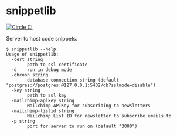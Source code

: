 # snippetlib

[![Circle CI](https://circleci.com/gh/jfrazelle/snippetlib.svg?style=svg)](https://circleci.com/gh/jfrazelle/snippetlib)

Server to host code snippets.

```
$ snippetlib --help
Usage of snippetlib:
  -cert string
        path to ssl certificate
  -d    run in debug mode
  -dbconn string
        database connection string (default "postgres://postgres:@127.0.0.1:5432/db?sslmode=disable")
  -key string
        path to ssl key
  -mailchimp-apikey string
        Mailchimp APIKey for subscribing to newsletters
  -mailchimp-listid string
        Mailchimp List ID for newsletter to subscribe emails to
  -p string
        port for server to run on (default "3000")
```

